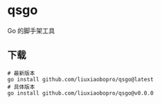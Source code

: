 # qsgo
Go 的脚手架工具

## 下载
```shell
# 最新版本
go install github.com/liuxiaobopro/qsgo@latest
# 具体版本
go install github.com/liuxiaobopro/qsgo@v0.0.0

```